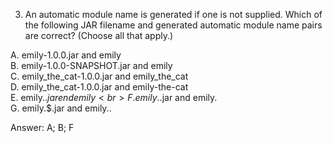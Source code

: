 3. An automatic module name is generated if one is not supplied. Which of the following JAR filename and generated 
   automatic module name pairs are correct? (Choose all that apply.)

A. emily-1.0.0.jar and emily <br>
B. emily-1.0.0-SNAPSHOT.jar and emily <br>
C. emily_the_cat-1.0.0.jar and emily_the_cat <br>
D. emily_the_cat-1.0.0.jar and emily-the-cat <br>
E. emily.$.jar end emily <br>
F. emily.$.jar and emily. <br>
G. emily.$.jar and emily.. <br>


Answer: A; B; F